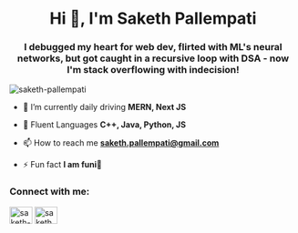 <h1 align="center">Hi 👋, I'm Saketh Pallempati</h1>
<h3 align="center">I debugged my heart for web dev, flirted with ML's neural networks, but got caught in a recursive loop with DSA - now I'm stack overflowing with indecision!</h3>

<p align="left"> <img src="https://komarev.com/ghpvc/?username=saketh-pallempati&label=Profile%20views&color=0e75b6&style=flat" alt="saketh-pallempati" /> </p>

- 🌱 I’m currently daily driving **MERN, Next JS**

- 💬 Fluent Languages **C++, Java, Python, JS**

- 📫 How to reach me **saketh.pallempati@gmail.com**

- ⚡ Fun fact **I am funi🤞**

<h3 align="left">Connect with me:</h3>
<p align="left">
<a href="https://linkedin.com/in/saketh-pallempati" target="blank"><img align="center" src="https://raw.githubusercontent.com/rahuldkjain/github-profile-readme-generator/master/src/images/icons/Social/linked-in-alt.svg" alt="saketh-pallempati" height="30" width="40" /></a>
<a href="https://instagram.com/saketh_sus" target="blank"><img align="center" src="https://raw.githubusercontent.com/rahuldkjain/github-profile-readme-generator/master/src/images/icons/Social/instagram.svg" alt="saketh_sus" height="30" width="40" /></a>
</p>

